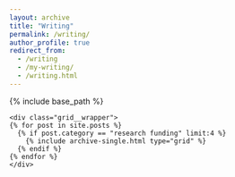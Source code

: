```yaml
---
layout: archive
title: "Writing"
permalink: /writing/
author_profile: true
redirect_from:
  - /writing
  - /my-writing/
  - /writing.html
---
```


{% include base_path %}
<!-- Stuff for "related" cards - essays select by topic -->

    <div class="grid__wrapper">
    {% for post in site.posts %}
      {% if post.category == "research funding" limit:4 %}
        {% include archive-single.html type="grid" %}
      {% endif %}
    {% endfor %}
    </div>

<!--  List of "Public writing" -->

 

<!-- List of publications -->
  
 